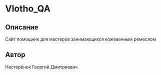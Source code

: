 # Vlotho_QA
## Описание
Сайт помощник для мастеров занимающихся кожевенным ремеслом
## Автор
Нестерёнок Георгий Дмитриевич
